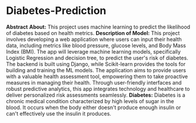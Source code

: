 # Diabetes-Prediction
**Abstract**
**About:** This project uses machine learning to predict the likelihood of diabetes based on health metrics.
**Description of Model:** This project involves developing a web application where users can input their health data, including metrics like blood pressure, glucose levels, and Body Mass Index (BMI). The app will leverage machine learning models, specifically Logistic Regression and decision tree, to predict the user's risk of diabetes. The backend is built using Django, while Scikit-learn provides the tools for building and training the ML models. The application aims to provide users with a valuable health assessment tool, empowering them to take proactive measures in managing their health. Through user-friendly interfaces and robust predictive analytics, this app integrates technology and healthcare to deliver personalized risk assessments seamlessly.
**Diabetes:** Diabetes is a chronic medical condition characterized by high levels of sugar in the blood. It occurs when the body either doesn't produce enough insulin or can't effectively use the insulin it produces.
